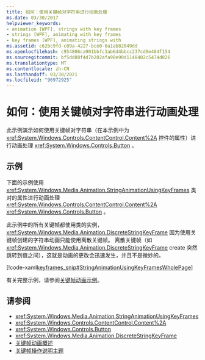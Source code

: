 ```yaml
---
title: 如何：使用关键帧对字符串进行动画处理
ms.date: 03/30/2017
helpviewer_keywords:
- animation [WPF], strings with key frames
- strings [WPF], animating with key frames
- key frames [WPF], animating strings with
ms.assetid: c62bc9fd-c09a-4227-bce0-0a1ab82049dd
ms.openlocfilehash: c954806ca901bbfc3ab6d4bbcc237cd0e404f154
ms.sourcegitcommit: bf5dd80f4d7b202afa90e90d1148402c5474d826
ms.translationtype: MT
ms.contentlocale: zh-CN
ms.lasthandoff: 03/30/2021
ms.locfileid: "96972925"
---
```

# <a name="how-to-animate-a-string-by-using-key-frames"></a>如何：使用关键帧对字符串进行动画处理
此示例演示如何使用关键帧对字符串（在本示例中为 <xref:System.Windows.Controls.ContentControl.Content%2A> 控件的属性）进行动画处理 <xref:System.Windows.Controls.Button> 。  
  
## <a name="example"></a>示例  
 下面的示例使用 <xref:System.Windows.Media.Animation.StringAnimationUsingKeyFrames> 类对的属性进行动画处理 <xref:System.Windows.Controls.ContentControl.Content%2A> <xref:System.Windows.Controls.Button> 。  
  
 此示例中的所有关键帧都使用类的实例， <xref:System.Windows.Media.Animation.DiscreteStringKeyFrame> 因为使用关键帧创建的字符串动画只能使用离散关键帧。 离散关键帧（如 <xref:System.Windows.Media.Animation.DiscreteStringKeyFrame> create 突然跳转到值之间），这就是动画的更改会迅速发生，并且不是微妙的。  
  
 [!code-xaml[keyframes_snip#StringAnimationUsingKeyFramesWholePage](~/samples/snippets/xaml/VS_Snippets_Wpf/keyframes_snip/XAML/StringAnimationUsingKeyFramesExample.xaml#stringanimationusingkeyframeswholepage)]  
  
 有关完整示例，请参阅[关键帧动画示例](https://github.com/microsoft/WPF-Samples/tree/master/Animation/KeyFrameAnimation)。  
  
## <a name="see-also"></a>请参阅

- <xref:System.Windows.Media.Animation.StringAnimationUsingKeyFrames>
- <xref:System.Windows.Controls.ContentControl.Content%2A>
- <xref:System.Windows.Controls.Button>
- <xref:System.Windows.Media.Animation.DiscreteStringKeyFrame>
- [关键帧动画概述](key-frame-animations-overview.md)
- [关键帧操作说明主题](key-frame-animation-how-to-topics.md)
